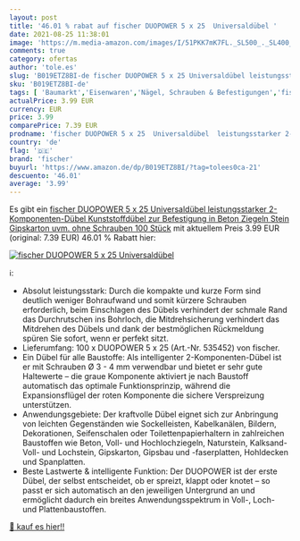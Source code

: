 ```yaml
---
layout: post
title: '46.01 % rabat auf fischer DUOPOWER 5 x 25  Universaldübel '
date: 2021-08-25 11:38:01
image: 'https://m.media-amazon.com/images/I/51PKK7mK7FL._SL500_._SL400_.jpg'
comments: true
category: ofertas
author: 'tole.es'
slug: 'B019ETZ8BI-de fischer DUOPOWER 5 x 25 Universaldübel leistungsstarker...'
sku: 'B019ETZ8BI-de'
tags: [ 'Baumarkt','Eisenwaren','Nägel, Schrauben & Befestigungen','fischer', ]
actualPrice: 3.99 EUR
currency: EUR
price: 3.99
comparePrice: 7.39 EUR
prodname: 'fischer DUOPOWER 5 x 25  Universaldübel  leistungsstarker 2-Komponenten-Dübel  Kunststoffdübel zur Befestigung in Beton  Ziegeln  Stein  Gipskarton uvm.  ohne Schrauben  100 Stück'
country: 'de'
flag: '🇩🇪'
brand: 'fischer'
buyurl: 'https://www.amazon.de/dp/B019ETZ8BI/?tag=tolees0ca-21'
descuento: '46.01'
average: '3.99'
---
```


Es gibt ein [fischer DUOPOWER 5 x 25  Universaldübel  leistungsstarker 2-Komponenten-Dübel  Kunststoffdübel zur Befestigung in Beton  Ziegeln  Stein  Gipskarton uvm.  ohne Schrauben  100 Stück](https://www.amazon.de/dp/B019ETZ8BI/?tag=tolees0ca-21) mit aktuellem Preis 3.99 EUR (original: 7.39 EUR) 46.01 % Rabatt hier:

[![fischer DUOPOWER 5 x 25  Universaldübel ](https://m.media-amazon.com/images/I/51PKK7mK7FL._SL500_._SL400_.jpg)](https://www.amazon.de/dp/B019ETZ8BI/?tag=tolees0ca-21)

ℹ️:

- Absolut leistungsstark: Durch die kompakte und kurze Form sind deutlich weniger Bohraufwand und somit kürzere Schrauben erforderlich, beim Einschlagen des Dübels verhindert der schmale Rand das Durchrutschen ins Bohrloch, die Mitdrehsicherung verhindert das Mitdrehen des Dübels und dank der bestmöglichen Rückmeldung spüren Sie sofort, wenn er perfekt sitzt.
- Lieferumfang: 100 x DUOPOWER 5 x 25 (Art.-Nr. 535452) von fischer.
- Ein Dübel für alle Baustoffe: Als intelligenter 2-Komponenten-Dübel ist er mit Schrauben Ø 3 - 4 mm verwendbar und bietet er sehr gute Haltewerte – die graue Komponente aktiviert je nach Baustoff automatisch das optimale Funktionsprinzip, während die Expansionsflügel der roten Komponente die sichere Verspreizung unterstützen.
- Anwendungsgebiete: Der kraftvolle Dübel eignet sich zur Anbringung von leichten Gegenständen wie Sockelleisten, Kabelkanälen, Bildern, Dekorationen, Seifenschalen oder Toilettenpapierhaltern in zahlreichen Baustoffen wie Beton, Voll- und Hochlochziegeln, Naturstein, Kalksand-Voll- und Lochstein, Gipskarton, Gipsbau und -faserplatten, Hohldecken und Spanplatten.
- Beste Lastwerte & intelligente Funktion: Der DUOPOWER ist der erste Dübel, der selbst entscheidet, ob er spreizt, klappt oder knotet – so passt er sich automatisch an den jeweiligen Untergrund an und ermöglicht dadurch ein breites Anwendungsspektrum in Voll-, Loch- und Plattenbaustoffen.

[🛒 kauf es hier!!](https://www.amazon.de/dp/B019ETZ8BI/?tag=tolees0ca-21)
